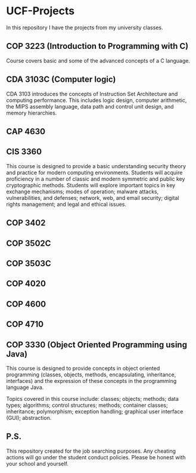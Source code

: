 # UCF-Projects
In this repository I have the projects from my university classes.

## COP 3223 (Introduction to Programming with C)
Course covers basic and some of the advanced concepts of a C language.

## CDA 3103C (Computer logic)
CDA 3103 introduces the concepts of Instruction Set Architecture and computing performance. This includes logic design, computer arithmetic, the MIPS assembly language, data path and control unit design, and memory hierarchies.

## CAP 4630

## CIS 3360
This course is designed to provide a basic understanding security theory and practice for modern computing environments. Students will acquire proficiency in a number of classic and modern symmetric and public key cryptographic methods. Students will explore important topics in key exchange mechanisms; modes of operation; malware attacks, vulnerabilities, and defenses; network, web, and email security; digital rights management; and legal and ethical issues. 

## COP 3402

## COP 3502C

## COP 3503C

## COP 4020

## COP 4600

## COP 4710

## COP 3330 (Object Oriented Programming using Java)
This course is designed to provide concepts in object oriented programming (classes, objects, methods, encapsulating, inheritance, interfaces) and the expression of these concepts in the programming language Java.  

Topics covered in this course include: classes; objects; methods; data types; algorithms; control structures; methods; container classes; inheritance; polymorphism; exception handling; graphical user interface (GUI); abstraction.  


## P.S.
This repository created for the job searching purposes. Any cheating actions will go under the student conduct policies. Please be honest with your school and yourself.
